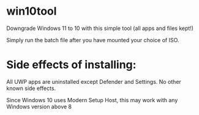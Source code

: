 # win10tool
Downgrade Windows 11 to 10 with this simple tool (all apps and files kept!)

Simply run the batch file after you have mounted your choice of ISO.

# Side effects of installing:
All UWP apps are uninstalled except Defender and Settings.
No other known side effects.


Since Windows 10 uses Modern Setup Host, this may work with any Windows version above 8
